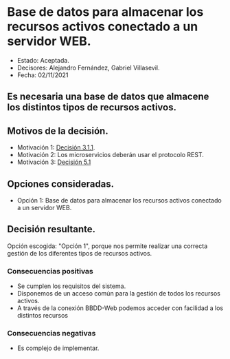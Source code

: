 # Base de datos para almacenar los recursos activos conectado a un servidor WEB.

* Estado: Aceptada.
* Decisores: Alejandro Fernández, Gabriel Villasevil.
* Fecha: 02/11/2021

## Es necesaria una base de datos que almacene los distintos tipos de recursos activos.

## Motivos de la decisión.

* Motivación 1: [Decisión 3.1.1](https://github.com/santo2927/DAS-2021-22/edit/master/Decisión%20de%20diseño%203.1.1.md).
* Motivación 2: Los microservicios deberán usar el protocolo REST.
* Motivación 3: [Decisión 5.1](https://github.com/santo2927/DAS-2021-22/edit/master/Decisión%20de%20diseño%205.1.txt)


## Opciones consideradas.

* Opción 1: Base de datos para almacenar los recursos activos conectado a un servidor WEB.

## Decisión resultante.

Opción escogida: "Opción 1", porque nos permite realizar una correcta gestión de los diferentes tipos de recursos activos.

### Consecuencias positivas

* Se cumplen los requisitos del sistema.
* Disponemos de un acceso común para la gestión de todos los recursos activos.
* A través de la conexión BBDD-Web podemos acceder con facilidad a los distintos recursos

### Consecuencias negativas

* Es complejo de implementar.
